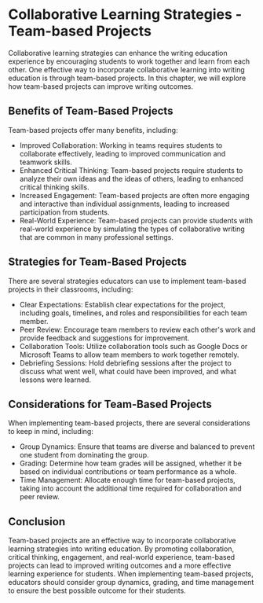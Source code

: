 Collaborative Learning Strategies - Team-based Projects
==================================================================

Collaborative learning strategies can enhance the writing education experience by encouraging students to work together and learn from each other. One effective way to incorporate collaborative learning into writing education is through team-based projects. In this chapter, we will explore how team-based projects can improve writing outcomes.

Benefits of Team-Based Projects
-------------------------------

Team-based projects offer many benefits, including:

* Improved Collaboration: Working in teams requires students to collaborate effectively, leading to improved communication and teamwork skills.
* Enhanced Critical Thinking: Team-based projects require students to analyze their own ideas and the ideas of others, leading to enhanced critical thinking skills.
* Increased Engagement: Team-based projects are often more engaging and interactive than individual assignments, leading to increased participation from students.
* Real-World Experience: Team-based projects can provide students with real-world experience by simulating the types of collaborative writing that are common in many professional settings.

Strategies for Team-Based Projects
----------------------------------

There are several strategies educators can use to implement team-based projects in their classrooms, including:

* Clear Expectations: Establish clear expectations for the project, including goals, timelines, and roles and responsibilities for each team member.
* Peer Review: Encourage team members to review each other's work and provide feedback and suggestions for improvement.
* Collaboration Tools: Utilize collaboration tools such as Google Docs or Microsoft Teams to allow team members to work together remotely.
* Debriefing Sessions: Hold debriefing sessions after the project to discuss what went well, what could have been improved, and what lessons were learned.

Considerations for Team-Based Projects
--------------------------------------

When implementing team-based projects, there are several considerations to keep in mind, including:

* Group Dynamics: Ensure that teams are diverse and balanced to prevent one student from dominating the group.
* Grading: Determine how team grades will be assigned, whether it be based on individual contributions or team performance as a whole.
* Time Management: Allocate enough time for team-based projects, taking into account the additional time required for collaboration and peer review.

Conclusion
----------

Team-based projects are an effective way to incorporate collaborative learning strategies into writing education. By promoting collaboration, critical thinking, engagement, and real-world experience, team-based projects can lead to improved writing outcomes and a more effective learning experience for students. When implementing team-based projects, educators should consider group dynamics, grading, and time management to ensure the best possible outcome for their students.
